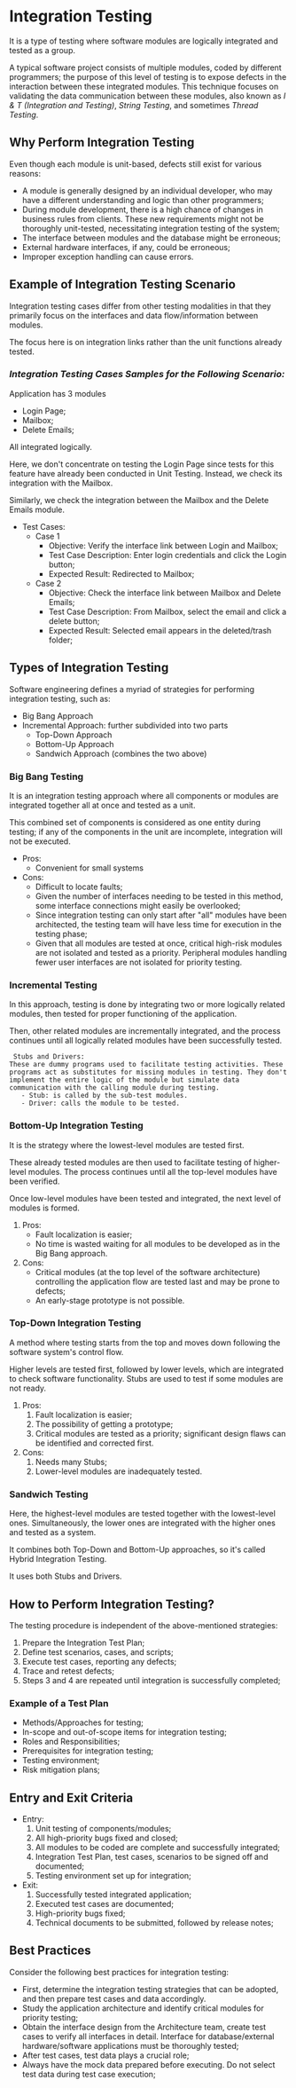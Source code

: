# Integration Testing

It is a type of testing where software modules are logically integrated and tested as a group.

A typical software project consists of multiple modules, coded by different programmers; the purpose of this level of testing is to expose defects in the interaction between these integrated modules. This technique focuses on validating the data communication between these modules, also known as *I & T (Integration and Testing)*, *String Testing*, and sometimes *Thread Testing*.

## Why Perform Integration Testing

Even though each module is unit-based, defects still exist for various reasons:

- A module is generally designed by an individual developer, who may have a different understanding and logic than other programmers;
- During module development, there is a high chance of changes in business rules from clients. These new requirements might not be thoroughly unit-tested, necessitating integration testing of the system;
- The interface between modules and the database might be erroneous;
- External hardware interfaces, if any, could be erroneous;
- Improper exception handling can cause errors.

## Example of Integration Testing Scenario

Integration testing cases differ from other testing modalities in that they primarily focus on the interfaces and data flow/information between modules.

The focus here is on integration links rather than the unit functions already tested.

### *Integration Testing Cases Samples for the Following Scenario:*

Application has 3 modules

- Login Page;
- Mailbox;
- Delete Emails;

All integrated logically.

Here, we don't concentrate on testing the Login Page since tests for this feature have already been conducted in Unit Testing. Instead, we check its integration with the Mailbox.

Similarly, we check the integration between the Mailbox and the Delete Emails module.

   - Test Cases:
     - Case 1
       - Objective: Verify the interface link between Login and Mailbox;
       - Test Case Description: Enter login credentials and click the Login button;
       - Expected Result: Redirected to Mailbox;
     - Case 2
       - Objective: Check the interface link between Mailbox and Delete Emails;
       - Test Case Description: From Mailbox, select the email and click a delete button;
       - Expected Result: Selected email appears in the deleted/trash folder;

## Types of Integration Testing

Software engineering defines a myriad of strategies for performing integration testing, such as:

- Big Bang Approach
- Incremental Approach: further subdivided into two parts
  - Top-Down Approach
  - Bottom-Up Approach
  - Sandwich Approach (combines the two above)

### Big Bang Testing

It is an integration testing approach where all components or modules are integrated together all at once and tested as a unit.

This combined set of components is considered as one entity during testing; if any of the components in the unit are incomplete, integration will not be executed.

- Pros:
  - Convenient for small systems
- Cons:
  - Difficult to locate faults;
  - Given the number of interfaces needing to be tested in this method, some interface connections might easily be overlooked;
  - Since integration testing can only start after "all" modules have been architected, the testing team will have less time for execution in the testing phase;
  - Given that all modules are tested at once, critical high-risk modules are not isolated and tested as a priority. Peripheral modules handling fewer user interfaces are not isolated for priority testing.

### Incremental Testing

In this approach, testing is done by integrating two or more logically related modules, then tested for proper functioning of the application.

Then, other related modules are incrementally integrated, and the process continues until all logically related modules have been successfully tested.

     Stubs and Drivers:
    These are dummy programs used to facilitate testing activities. These programs act as substitutes for missing modules in testing. They don't implement the entire logic of the module but simulate data communication with the calling module during testing.
       - Stub: is called by the sub-test modules.
       - Driver: calls the module to be tested.

### Bottom-Up Integration Testing

It is the strategy where the lowest-level modules are tested first.

These already tested modules are then used to facilitate testing of higher-level modules. The process continues until all the top-level modules have been verified.

Once low-level modules have been tested and integrated, the next level of modules is formed.

   1. Pros:
      - Fault localization is easier;
      - No time is wasted waiting for all modules to be developed as in the Big Bang approach.
   2. Cons:
      - Critical modules (at the top level of the software architecture) controlling the application flow are tested last and may be prone to defects;
      - An early-stage prototype is not possible.

### Top-Down Integration Testing

A method where testing starts from the top and moves down following the software system's control flow.

Higher levels are tested first, followed by lower levels, which are integrated to check software functionality. Stubs are used to test if some modules are not ready.

   1. Pros:
      1. Fault localization is easier;
      2. The possibility of getting a prototype;
      3. Critical modules are tested as a priority; significant design flaws can be identified and corrected first.
   2. Cons:
      1. Needs many Stubs;
      2. Lower-level modules are inadequately tested.

### Sandwich Testing

Here, the highest-level modules are tested together with the lowest-level ones. Simultaneously, the lower ones are integrated with the higher ones and tested as a system.

It combines both Top-Down and Bottom-Up approaches, so it's called Hybrid Integration Testing.

It uses both Stubs and Drivers.

## How to Perform Integration Testing?

The testing procedure is independent of the above-mentioned strategies:

  1. Prepare the Integration Test Plan;
  2. Define test scenarios, cases, and scripts;
  3. Execute test cases, reporting any defects;
  4. Trace and retest defects;
  5. Steps 3 and 4 are repeated until integration is successfully completed;

### Example of a Test Plan

- Methods/Approaches for testing;
- In-scope and out-of-scope items for integration testing;
- Roles and Responsibilities;
- Prerequisites for integration testing;
- Testing environment;
- Risk mitigation plans;

## Entry and Exit Criteria

- Entry:
  1. Unit testing of components/modules;
  2. All high-priority bugs fixed and closed;
  3. All modules to be coded are complete and successfully integrated;
  4. Integration Test Plan, test cases, scenarios to be signed off and documented;
  5. Testing environment set up for integration;
- Exit:
  1. Successfully tested integrated application;
  2. Executed test cases are documented;
  3. High-priority bugs fixed;
  4. Technical documents to be submitted, followed by release notes;

## Best Practices

Consider the following best practices for integration testing:

- First, determine the integration testing strategies that can be adopted, and then prepare test cases and data accordingly.
- Study the application architecture and identify critical modules for priority testing;
- Obtain the interface design from the Architecture team, create test cases to verify all interfaces in detail. Interface for database/external hardware/software applications must be thoroughly tested;
- After test cases, test data plays a crucial role;
- Always have the mock data prepared before executing. Do not select test data during test case execution;

